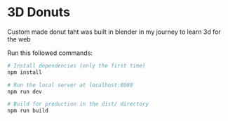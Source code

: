 # 3D Donuts
Custom made donut taht was built in blender in my journey to learn 3d for the web

Run this followed commands:

``` bash
# Install dependencies (only the first time)
npm install

# Run the local server at localhost:8080
npm run dev

# Build for production in the dist/ directory
npm run build
```
